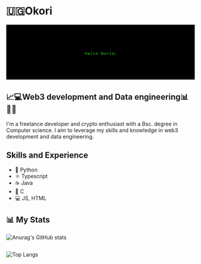 # 🇺🇬Okori

![Hello world](https://github.com/okori-d/okori-d/blob/main/wallpaperflare-cropped.jpg)

## 📈💻Web3 development and Data engineering📊🧑‍💻

I'm a freelance developer and crypto enthusiast with a Bsc. degree in Computer science. I aim to leverage my skills and knowledge in web3 development and data engineering.

## Skills and Experience
* 🐍 Python
* ⚛️ Typescript
* ☕ Java
* 🙂 C
* 💻 JS, HTML

## 📊 My Stats
![Anurag's GitHub stats](https://github-readme-stats.vercel.app/api?username=okori-d&show_icons=true&theme=transparent&show=prs_merged,prs_merged_percentage)
##
![Top Langs](https://github-readme-stats.vercel.app/api/top-langs/?username=okori-d&layout=compact&theme=transparent)
##







